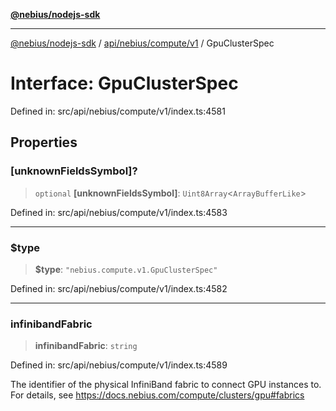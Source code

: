 [**@nebius/nodejs-sdk**](../../../../../README.md)

***

[@nebius/nodejs-sdk](../../../../../README.md) / [api/nebius/compute/v1](../README.md) / GpuClusterSpec

# Interface: GpuClusterSpec

Defined in: src/api/nebius/compute/v1/index.ts:4581

## Properties

### \[unknownFieldsSymbol\]?

> `optional` **\[unknownFieldsSymbol\]**: `Uint8Array`\<`ArrayBufferLike`\>

Defined in: src/api/nebius/compute/v1/index.ts:4583

***

### $type

> **$type**: `"nebius.compute.v1.GpuClusterSpec"`

Defined in: src/api/nebius/compute/v1/index.ts:4582

***

### infinibandFabric

> **infinibandFabric**: `string`

Defined in: src/api/nebius/compute/v1/index.ts:4589

The identifier of the physical InfiniBand fabric to connect GPU instances to.
 For details, see https://docs.nebius.com/compute/clusters/gpu#fabrics
